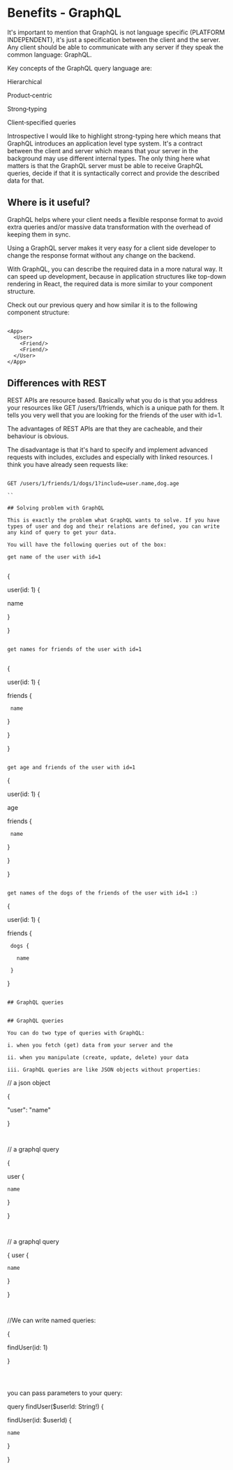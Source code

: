 # Benefits - GraphQL

It's important to mention that GraphQL is not language specific (PLATFORM INDEPENDENT), it's just a specification between the client and the server. Any client should be able to communicate with any server if they speak the common language: GraphQL.

Key concepts of the GraphQL query language are:

Hierarchical

Product‐centric

Strong‐typing

Client‐specified queries

Introspective
I would like to highlight strong-typing here which means that GraphQL introduces an application level type system. It's a contract between the client and server which means that your server in the background may use different internal types. The only thing here what matters is that the GraphQL server must be able to receive GraphQL queries, decide if that it is syntactically correct and provide the described data for that.

## Where is it useful?

GraphQL helps where your client needs a flexible response format to avoid extra queries and/or massive data transformation with the overhead of keeping them in sync.

Using a GraphQL server makes it very easy for a client side developer to change the response format without any change on the backend.

With GraphQL, you can describe the required data in a more natural way. It can speed up development, because in application structures like top-down rendering in React, the required data is more similar to your component structure.

Check out our previous query and how similar it is to the following component structure:

```

<App>  
  <User>
    <Friend/>
    <Friend/>
  </User>
</App>  

```


## Differences with REST

REST APIs are resource based. Basically what you do is that you address your resources like GET /users/1/friends, 
which is a unique path for them. It tells you very well that you are looking for the friends of the user with id=1.

The advantages of REST APIs are that they are cacheable, and their behaviour is obvious.

The disadvantage is that it's hard to specify and implement advanced requests with includes, excludes and especially with linked resources. I think you have already seen requests like: 

```

GET /users/1/friends/1/dogs/1?include=user.name,dog.age

``

## Solving problem with GraphQL

This is exactly the problem what GraphQL wants to solve. If you have types of user and dog and their relations are defined, you can write any kind of query to get your data.

You will have the following queries out of the box:

get name of the user with id=1


``` 

{

 user(id: 1) {

   name

 }

}

```

get names for friends of the user with id=1


```

{

 user(id: 1) {

   friends {

     name

   }

 }

}

```

get age and friends of the user with id=1

```

{

 user(id: 1) {

   age

   friends {

     name

   }

 }

}

```

get names of the dogs of the friends of the user with id=1 :)

```
{

 user(id: 1) {

   friends {

     dogs {

       name

     }

   }

   ```

   ## GraphQL queries


## GraphQL queries

You can do two type of queries with GraphQL:

i. when you fetch (get) data from your server and the

ii. when you manipulate (create, update, delete) your data

iii. GraphQL queries are like JSON objects without properties:

```
// a json object

{

  "user": "name"

}

```


```

// a graphql query

{

  user {

    name

  }

}

```


```
// a graphql query

{
  user {

    name

  }

}

```


```
//We can write named queries:

{

  findUser(id: 1)

}

```



```

you can pass parameters to your query:

query findUser($userId: String!) { 

  findUser(id: $userId) {

    name

  }
  
}

```
